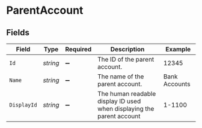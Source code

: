 # ParentAccount


## Fields

| Field                                                                 | Type                                                                  | Required                                                              | Description                                                           | Example                                                               |
| --------------------------------------------------------------------- | --------------------------------------------------------------------- | --------------------------------------------------------------------- | --------------------------------------------------------------------- | --------------------------------------------------------------------- |
| `Id`                                                                  | *string*                                                              | :heavy_minus_sign:                                                    | The ID of the parent account.                                         | 12345                                                                 |
| `Name`                                                                | *string*                                                              | :heavy_minus_sign:                                                    | The name of the parent account.                                       | Bank Accounts                                                         |
| `DisplayId`                                                           | *string*                                                              | :heavy_minus_sign:                                                    | The human readable display ID used when displaying the parent account | 1-1100                                                                |